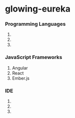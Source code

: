 # glowing-eureka

### Programming Languages
1. 
2. 
3. 

### JavaScript Frameworks
1. Angular
2. React
3. Ember.js

### IDE
1. 
2. 
3. 